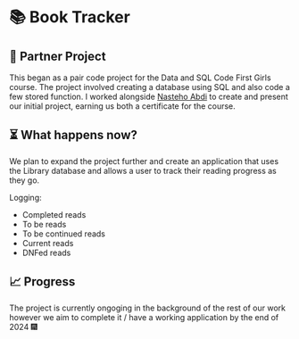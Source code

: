 # 📚 Book Tracker
## 🤝 Partner Project
This began as a pair code project for the Data and SQL Code First Girls course. The project involved creating a database using SQL and also code a few stored function.
I worked alongside [Nasteho Abdi](https://github.com/Nastehooo) to create and present our initial project, earning us both a certificate for the course.

## ⏳ What happens now?
We plan to expand the project further and create an application that uses the Library database and allows a user to track their reading progress as they go.

Logging:
- Completed reads
- To be reads
- To be continued reads
- Current reads
- DNFed reads

## 📈 Progress
The project is currently ongoging in the background of the rest of our work however we aim to complete it / have a working application by the end of 2024 🎆
